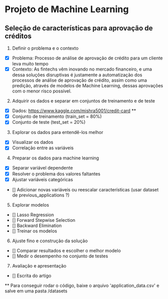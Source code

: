 Projeto de Machine Learning
===========================

## Seleção de características para aprovação de créditos

1. Definir o problema e o contexto
- [x] Problema: Processo de análise de aprovação de crédito para um cliente leva muito tempo
- [x] Contexto: As fintechs vêm inovando no mercado financeiro, e uma dessa soluções disruptivas é justamente a automatização dos processos de análise de aprovação de crédito, assim como uma predição, através de modelos de Machine Learning, dessas aprovações com o menor risco possível.

2. Adquirir os dados e separar em conjuntos de treinamento e de teste
- [x] Dados: <https://www.kaggle.com/mishra5001/credit-card> **
- [x] Conjunto de treinamento (train_set = 80%)
- [x] Conjunto de teste (test_set = 20%)

3. Explorar os dados para entendê-los melhor
- [x] Visualizar os dados
- [x] Correlação entre as variáveis 

4. Preparar os dados para machine learning
- [x] Separar variável dependente
- [x] Resolver o problema dos valores faltantes
- [x] Ajustar variáveis categóricas
- [] Adicionar novas variáveis ou reescalar características (usar dataset de previous_applications ?)

5. Explorar modelos
- [] Lasso Regression
- [] Forward Stepwise Selection
- [] Backward Elimination
- [] Treinar os modelos

6. Ajuste fino e construção da solução
- [] Comparar resultados e escolher o melhor modelo
- [] Medir o desempenho no conjunto de testes

7. Avaliação e apresentação
- [] Escrita do artigo

** Para conseguir rodar o código, baixe o arquivo 'application_data.csv' e salve em uma pasta /datasets